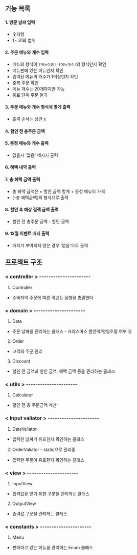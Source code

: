 ## 기능 목록


#### 1. 방문 날짜 입력
* 숫자형
* 1~ 31의 범위
#### 2. 주문 메뉴와 개수 입력
* 메뉴의 형식이 `[메뉴이름]-[메뉴개수]`의 형식인지 확인
* 메뉴판에 있는 메뉴인지 확인
* 입력된 메뉴의 개수가 1이상인지 확인
* 중복 주문 확인
* 메뉴 개수는 20개까지만 가능
* 음료 단독 주문 불가
#### 3. 주문 메뉴와 개수 형식에 맞게 출력
* 출력 순서는 상관 x
#### 4. 할인 전 총주문 금액 
#### 5. 증정 메뉴와 개수 출력 
* 없을시 '없음' 메시지 출력
#### 6. 혜택 내역 출력
#### 7. 총 혜택 금액 출력
* 총 혜택 금액은 = 할인 금액 합계 + 증정 메뉴의 가격
* [-총 혜택금액]의 형식으로 출력
#### 8. 할인 후 예상 결젝 금액 출력 
* 할인 전 총주문 금액 - 할인 금액
#### 9. 12월 이벤트 배지 출력  
* 배지가 부여되지 않은 경우 '없음'으로 출력

## 프로젝트 구조
### < controller > ----------------------
1. Controller
* 소비자의 주문에 따른 이벤트 실행을 총괄한다

### < domain > ----------------------
1. Date
* 주문 날짜를 관리하는 클래스  - 크리스마스 할인액/평일주말 여부 등
2. Order
* 고객의 주문 관리
3. Discount
* 할인 전 금액과 할인 금액, 혜택 금액 등을 관리하는 클래스
### < utils > ----------------------
1. Calculator
* 할인 전 총 주문금액 계산

### < Input valiator > ----------------------
1. DateValiator
* 입력한 날짜가 유효한지 확인하는 클래스
2. OrderValiator - static으로 관리중
* 입력한 주문이 유효한지 확인하는 클래스

### < view > ----------------------
1. InputView
* 입력값을 받기 위한 구문을 관리하는 클래스
2. OutputView
* 출력값 구문을 관리하는 클래스

### < constants > ----------------------
1. Menu
* 판매하고 있는 메뉴를 관리하는 Enum 클래스
